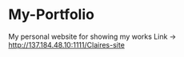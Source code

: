 # My-Portfolio
My personal website for showing my works
Link -> http://137.184.48.10:1111/Claires-site

